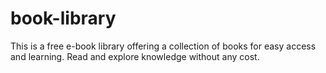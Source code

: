 # book-library
This is a free e-book library offering a collection of books for easy access and learning. Read and explore knowledge without any cost.
